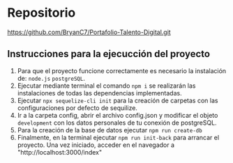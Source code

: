 # Repositorio
https://github.com/BryanC7/Portafolio-Talento-Digital.git
## Instrucciones para la ejecucción del proyecto  
1. Para que el proyecto funcione correctamente es necesario la instalación de: ```node.js``` ```postgreSQL```.
2. Ejecutar mediante terminal el comando ```npm i``` se realizarán las instalaciones de todas las dependencias implementadas.
3. Ejecutar ```npx sequelize-cli init``` para la creación de carpetas con las configuraciones por defecto de sequilize.
4. Ir a la carpeta config, abrir el archivo config.json y modificar el objeto ```development``` con los datos personales de tu conexión de postgreSQL.
5. Para la creación de la base de datos ejecutar ```npm run create-db```
6. Finalmente, en la terminal ejecutar ```npm run init-back``` para arrancar el proyecto. Una vez iniciado, acceder en el navegador a "http://localhost:3000/index"